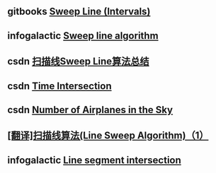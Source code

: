 ## gitbooks [Sweep Line (Intervals)](https://robinliu.gitbooks.io/leetcode/content/Sweep_Line.html)	



## infogalactic [Sweep line algorithm](https://infogalactic.com/info/Sweep_line_algorithm)

## csdn [扫描线Sweep Line算法总结](https://blog.csdn.net/u013325815/article/details/103957911)

## csdn [Time Intersection](https://blog.csdn.net/u013325815/article/details/103402697)

## csdn [Number of Airplanes in the Sky](https://blog.csdn.net/u013325815/article/details/103388203)

## [[翻译]扫描线算法(Line Sweep Algorithm)（1）](https://blog.csdn.net/LiRewriter/article/details/77512370)





## infogalactic [Line segment intersection](https://infogalactic.com/info/Line_segment_intersection)